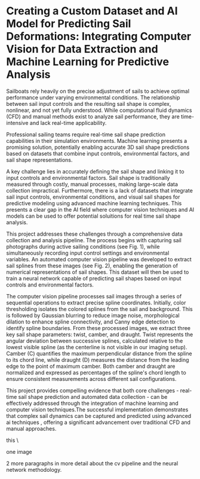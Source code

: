 # Creating a Custom Dataset and AI Model for Predicting Sail Deformations: Integrating Computer Vision for Data Extraction and Machine Learning for Predictive Analysis

Sailboats rely heavily on the precise adjustment of sails to achieve optimal performance under varying environmental conditions. The relationship between sail input controls and the resulting sail shape is complex, nonlinear, and not yet fully understood. While computational fluid dynamics (CFD) and manual methods exist to analyze sail performance, they are time-intensive and lack real-time applicability.

Professional sailing teams require real-time sail shape prediction capabilities in their simulation environments. Machine learning presents a promising solution, potentially enabling accurate 3D sail shape predictions based on datasets that combine input controls, environmental factors, and sail shape representations.

A key challenge lies in accurately defining the sail shape and linking it to input controls and environmental factors. Sail shape is traditionally measured through costly, manual processes, making large-scale data collection impractical. Furthermore, there is a lack of datasets that integrate sail input controls, environmental conditions, and visual sail shapes for predictive modeling using advanced machine learning techniques. This presents a clear gap in the AI field where computer vision techniques and AI models can be used to offer potential soluitions for real time sail shape analysis.

This project addresses these challenges through a comprehensive data collection and analysis pipeline. The process begins with capturing sail photographs during active sailing conditions (see Fig. 1), while simultaneously recording input control settings and environmental variables. An automated computer vision pipeline was developed to extract sail splines from these images (see Fig. 2), enabling the generation of numerical representations of sail shapes. This dataset will then be used to train a neural network capable of predicting sail shapes based on input controls and environmental factors.

The computer vision pipeline processes sail images through a series of sequential operations to extract precise spline coordinates. Initially, color thresholding isolates the colored splines from the sail and background. This is followed by Gaussian blurring to reduce image noise, morphological dilation to enhance spline connectivity, and Canny edge detection to identify spline boundaries. From these processed images, we extract three key sail shape parameters: twist, camber, and draught. Twist represents the angular deviation between successive splines, calculated relative to the lowest visible spline (as the centerline is not visible in our imaging setup). Camber (C) quantifies the maximum perpendicular distance from the spline to its chord line, while draught (D) measures the distance from the leading edge to the point of maximum camber. Both camber and draught are normalized and expressed as percentages of the spline's chord length to ensure consistent measurements across different sail configurations.

This project provides compelling evidence that both core challenges - real-time sail shape prediction and automated data collection - can be effectively addressed through the integration of machine learning and computer vision techniques.The successful implementation demonstrates that complex sail dynamics can be captured and predicted using advanced ai techniques , offering a significant advancement over traditional CFD and manual approaches.

this
\

one image

2 more paragraphs in more detail about the cv pipeline and the neural network methodology.
